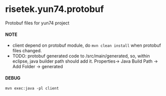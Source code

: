 # risetek.yun74.protobuf
Protobuf files for yun74 project
#### NOTE
* client depend on protobuf module, do ``mvn clean install`` when protobuf files changed.
* TODO: protobuf generated code to /src/main/generated, so, within eclipse, java builder path should add it. Properties-> Java Build Path -> Add Folder -> generated

#### DEBUG
```
mvn exec:java -pl client
```
